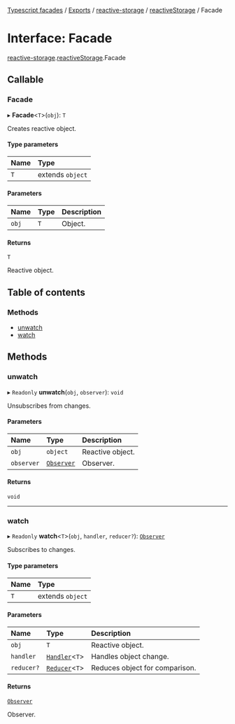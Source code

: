 [Typescript facades](../index.md) / [Exports](../modules.md) / [reactive-storage](../modules/reactive_storage.md) / [reactiveStorage](../modules/reactive_storage.reactiveStorage.md) / Facade

# Interface: Facade

[reactive-storage](../modules/reactive_storage.md).[reactiveStorage](../modules/reactive_storage.reactiveStorage.md).Facade

## Callable

### Facade

▸ **Facade**<`T`\>(`obj`): `T`

Creates reactive object.

#### Type parameters

| Name | Type |
| :------ | :------ |
| `T` | extends `object` |

#### Parameters

| Name | Type | Description |
| :------ | :------ | :------ |
| `obj` | `T` | Object. |

#### Returns

`T`

Reactive object.

## Table of contents

### Methods

- [unwatch](reactive_storage.reactiveStorage.Facade.md#unwatch)
- [watch](reactive_storage.reactiveStorage.Facade.md#watch)

## Methods

### unwatch

▸ `Readonly` **unwatch**(`obj`, `observer`): `void`

Unsubscribes from changes.

#### Parameters

| Name | Type | Description |
| :------ | :------ | :------ |
| `obj` | `object` | Reactive object. |
| `observer` | [`Observer`](../modules/reactive_storage.reactiveStorage.md#observer) | Observer. |

#### Returns

`void`

___

### watch

▸ `Readonly` **watch**<`T`\>(`obj`, `handler`, `reducer?`): [`Observer`](../modules/reactive_storage.reactiveStorage.md#observer)

Subscribes to changes.

#### Type parameters

| Name | Type |
| :------ | :------ |
| `T` | extends `object` |

#### Parameters

| Name | Type | Description |
| :------ | :------ | :------ |
| `obj` | `T` | Reactive object. |
| `handler` | [`Handler`](reactive_storage.reactiveStorage.Handler.md)<`T`\> | Handles object change. |
| `reducer?` | [`Reducer`](reactive_storage.reactiveStorage.Reducer.md)<`T`\> | Reduces object for comparison. |

#### Returns

[`Observer`](../modules/reactive_storage.reactiveStorage.md#observer)

Observer.
